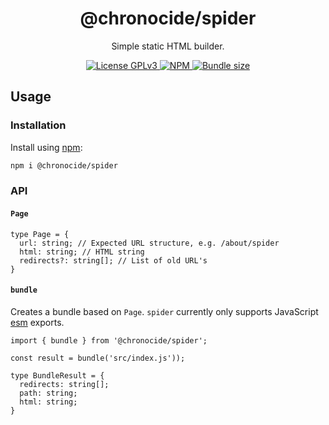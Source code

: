 <div align="center">
  <h1>@chronocide/spider</h1>
  <p>Simple static HTML builder.</p>
</div>

<div align="center">
  <a href="/LICENSE">
    <img alt="License GPLv3" src="https://img.shields.io/badge/license-GPLv3-blue.svg" />
  </a>
  <a href="https://www.npmjs.com/package/@chronocide/spider">
    <img alt="NPM" src="https://img.shields.io/npm/v/@chronocide/spider?label=npm">
  </a>
  <a href="https://packagephobia.com/result?p=@chronocide/spider">
    <img alt="Bundle size" src="https://packagephobia.com/badge?p=@chronocide/spider">
  </a>
</div>

## Usage

### Installation

Install using [npm](npmjs.org):

```sh
npm i @chronocide/spider
```

### API

#### `Page`

```TS
type Page = {
  url: string; // Expected URL structure, e.g. /about/spider
  html: string; // HTML string
  redirects?: string[]; // List of old URL's
}
```

#### `bundle`

Creates a bundle based on `Page`. `spider` currently only supports JavaScript [esm](https://nodejs.org/api/esm.html) exports.

```JS
import { bundle } from '@chronocide/spider';

const result = bundle('src/index.js'));
```

```TS
type BundleResult = {
  redirects: string[];
  path: string;
  html: string;
}
```
